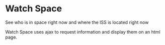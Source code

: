 # Watch Space
See who is in space right now and where the ISS is located right now

Watch Space uses ajax to request information and display them on an html page.
